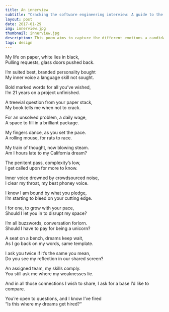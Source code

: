 ```yaml
---
title: An innerview
subtitle: "Cracking the software engineering interview: A guide to the process"
layout: post
date: 2017-01-29
img: innerview.jpg
thumbnail: innerview.jpg
description: This poem aims to capture the different emotions a candidate goes through while applying for a job interview. While technology has made it easier to seek out and test candidates, does it do them justice? 
tags: design
---
```


My life on paper, white lies in black,  
Pulling requests, glass doors pushed back.  

I’m suited best, branded personality bought  
My inner voice a language skill not sought.  

Bold marked words for all you’ve wished,  
I’m 21 years on a project unfinished.  

A treevial question from your paper stack,  
My book tells me when not to crack.  

For an unsolved problem, a daily wage,  
A space to fill in a brilliant package.  

My fingers dance, as you set the pace.  
A rolling mouse, for rats to race.  

My train of thought, now blowing steam.  
Am I hours late to my California dream? 

The penitent pass, complexity’s low,  
I get called upon for more to know.  

Inner voice drowned by crowdsourced noise,  
I clear my throat, my best phoney voice.  

I know I am bound by what you pledge,  
I’m starting to bleed on your cutting edge.  

I for one, to grow with your pace,  
Should I let you in to disrupt my space?  

I’m all buzzwords, conversation forlorn.  
Should I have to pay for being a unicorn?  

A seat on a bench, dreams keep wait,  
As I go back on my words, same template.  

I ask you twice if it’s the same you mean,  
Do you see my reflection in our shared screen?  

An assigned team, my skills comply.  
You still ask me where my weaknesses lie. 

And in all those connections I wish to share, 
I ask for a base I’d like to compare.  

You’re open to questions, and I know I’ve fired  
“Is this where my dreams get hired?“  